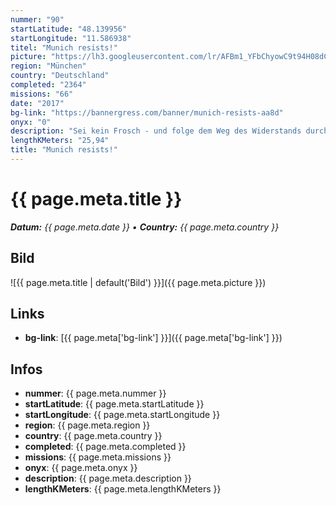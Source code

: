 ```yaml
---
nummer: "90"
startLatitude: "48.139956"
startLongitude: "11.586938"
titel: "Munich resists!"
picture: "https://lh3.googleusercontent.com/lr/AFBm1_YFbChyowC9t94H08dCr-PMxN3akaTENd7kyxo6KhHhEiKa6p4XR5kKD_u0jPpUiSXCG-SgWjS2xkxcBwyOZnCxqyuy1gQafC6zte2KAMgQdTyiLPWSNr-c2L-LrY2hynDjKvG_kk8fT1K2hA7DgsHogMjGCWH1UBJT1Y3kw1_yX0ADjt05a7OcH4mk1DH-X-tjkxGnzxDLYerGpOW3RGTpUYl_ZvBgiu8lhbuYo9mM4o2ZbSqlYXcQT828_ryJLsc053brJDK36v9TkJCnIjGgeKgCAb7yOgD8S-HvMkcTz3c-e479XCphFZMvR7JRTXPk5f-vpQ6L-7bZE-QEwRO5Pek97YZldhPefjCNyAYar8SudzXIa_LarZmxMb0KDKyBV4Wt3uvv3e5FjRpZgJRyPLoD21Cn5oLHiJKv3JIR5GqMDd7Bf3keuZRMPsOlZWoPkPbP066jZ2f9qKhuRtUgsJ1tqRVlZf5jY66eSW-iId5T7erAxKFSti_WgOeC2GsbGzpNKwDYiJd_RKi6RM7BApEEatbscaxcg1rqFH1quI-BE_P0TVWZ2Us79Ng2aiYLH43toxqbERSs9MDpiKzkn8GDqL_VE5KJKNbgjrRosmKgU-rzMP7IXpxDAanB3Qix6mL1h1RNYLI3Fvox79xfTf7ehRHo2CKf5uu9lM0vnVYKiTo4oV_0Vh20bq0mlLRP3xTmkid5rjs4-_o7AKjwcsm71kbBoMQT1od0ZiH1j3pLKgxLb5KXJCBK8Owh2DDJlCZMt7s-XOi6NS9PKIPGy55PV3SqUP_cJRlRbQnmuN_nA7ffdpOZl74QknLHC8cekKIUpf1BofOO_cxFib198uQd3BllzcbI"
region: "München"
country: "Deutschland"
completed: "2364"
missions: "66"
date: "2017"
bg-link: "https://bannergress.com/banner/munich-resists-aa8d"
onyx: "0"
description: "Sei kein Frosch - und folge dem Weg des Widerstands durch die bayerische Landeshauptstadt!"
lengthKMeters: "25,94"
title: "Munich resists!"
---
```


# {{ page.meta.title }}
_**Datum:** {{ page.meta.date }} • **Country:** {{ page.meta.country }}_

## Bild
![{{ page.meta.title | default('Bild') }}]({{ page.meta.picture }})

## Links
- **bg-link**: [{{ page.meta['bg-link'] }}]({{ page.meta['bg-link'] }})

## Infos
- **nummer**: {{ page.meta.nummer }}
- **startLatitude**: {{ page.meta.startLatitude }}
- **startLongitude**: {{ page.meta.startLongitude }}
- **region**: {{ page.meta.region }}
- **country**: {{ page.meta.country }}
- **completed**: {{ page.meta.completed }}
- **missions**: {{ page.meta.missions }}
- **onyx**: {{ page.meta.onyx }}
- **description**: {{ page.meta.description }}
- **lengthKMeters**: {{ page.meta.lengthKMeters }}

